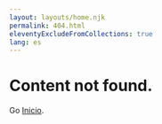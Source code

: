 ```yaml
---
layout: layouts/home.njk
permalink: 404.html
eleventyExcludeFromCollections: true
lang: es
---
```

# Content not found.

Go <a href="/">Inicio</a>.

<!--

Read more: https://www.11ty.dev/docs/quicktips/not-found/

This will work for both GitHub pages and Netlify:

* https://help.github.com/articles/creating-a-custom-404-page-for-your-github-pages-site/
* https://www.netlify.com/docs/redirects/#custom-404

-->
